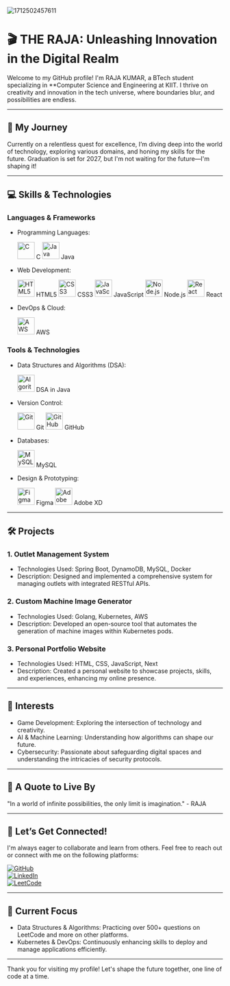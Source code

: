 ![1712502457611](https://github.com/user-attachments/assets/20a62e8b-7faa-4a40-9c91-c07ce200f2d5)

# 🎬 THE RAJA: Unleashing Innovation in the Digital Realm  

Welcome to my GitHub profile! I'm RAJA KUMAR, a BTech student specializing in **Computer Science and Engineering at KIIT. I thrive on creativity and innovation in the tech universe, where boundaries blur, and possibilities are endless.  

---

## 🚀 My Journey  

Currently on a relentless quest for excellence, I’m diving deep into the world of technology, exploring various domains, and honing my skills for the future. Graduation is set for 2027, but I'm not waiting for the future—I'm shaping it!

---

## 💻 Skills & Technologies

### Languages & Frameworks
- Programming Languages:  
  <p align="left">
    <img src="https://img.icons8.com/color/48/000000/c-programming.png" alt="C" width="40" height="40"/> C
    <img src="https://img.icons8.com/color/48/000000/java-coffee-cup-logo.png" alt="Java" width="40" height="40"/> Java
  </p>

- Web Development:  
  <p align="left">
    <img src="https://img.icons8.com/color/48/000000/html-5.png" alt="HTML5" width="40" height="40"/> HTML5
    <img src="https://img.icons8.com/color/48/000000/css3.png" alt="CSS3" width="40" height="40"/> CSS3
    <img src="https://img.icons8.com/color/48/000000/javascript.png" alt="JavaScript" width="40" height="40"/> JavaScript
    <img src="https://img.icons8.com/color/48/000000/nodejs.png" alt="Node.js" width="40" height="40"/> Node.js
    <img src="https://img.icons8.com/color/48/000000/react-native.png" alt="React" width="40" height="40"/> React
  </p>

- DevOps & Cloud:  
  <p align="left">
    <img src="https://img.icons8.com/color/48/000000/amazon-web-services.png" alt="AWS" width="40" height="40"/> AWS
  </p>

### Tools & Technologies
- Data Structures and Algorithms (DSA):  
  <p align="left">
   <img src="https://img.icons8.com/external-flat-juicy-fish/48/000000/external-algorithm-data-science-flat-flat-juicy-fish.png" alt="Algorithm" width="40" height="40"/> DSA in Java
  </p>

- Version Control:  
  <p align="left">
    <img src="https://img.icons8.com/color/48/000000/git.png" alt="Git" width="40" height="40"/> Git
    <img src="https://img.icons8.com/color/48/000000/github.png" alt="GitHub" width="40" height="40"/> GitHub
  </p>

- Databases:  
  <p align="left">
    <img src="https://img.icons8.com/color/48/000000/mysql-logo.png" alt="MySQL" width="40" height="40"/> MySQL
  </p>

- Design & Prototyping:  
  <p align="left">
    <img src="https://img.icons8.com/color/48/000000/figma.png" alt="Figma" width="40" height="40"/> Figma
    <img src="https://img.icons8.com/color/48/000000/adobe-xd.png" alt="Adobe XD" width="40" height="40"/> Adobe XD
  </p>

---

## 🛠 Projects  

### 1. Outlet Management System
- Technologies Used: Spring Boot, DynamoDB, MySQL, Docker  
- Description: Designed and implemented a comprehensive system for managing outlets with integrated RESTful APIs.

### 2. Custom Machine Image Generator
- Technologies Used: Golang, Kubernetes, AWS  
- Description: Developed an open-source tool that automates the generation of machine images within Kubernetes pods.

### 3. Personal Portfolio Website
- Technologies Used: HTML, CSS, JavaScript, Next  
- Description: Created a personal website to showcase projects, skills, and experiences, enhancing my online presence.

---

## 🌟 Interests  

- Game Development: Exploring the intersection of technology and creativity.  
- AI & Machine Learning: Understanding how algorithms can shape our future.  
- Cybersecurity: Passionate about safeguarding digital spaces and understanding the intricacies of security protocols.  

---

## 🌟 A Quote to Live By  

"In a world of infinite possibilities, the only limit is imagination." - RAJA  

---

## 🔗 Let’s Get Connected!  

I'm always eager to collaborate and learn from others. Feel free to reach out or connect with me on the following platforms:  

[![GitHub](https://img.shields.io/badge/GitHub-black?style=flat-square&logo=github)](https://github.com/the-raja)  
[![LinkedIn](https://img.shields.io/badge/LinkedIn-blue?style=flat-square&logo=linkedin)](https://www.linkedin.com/in/theraja)  
[![LeetCode](https://img.shields.io/badge/LeetCode-yellow?style=flat-square&logo=leetcode)](https://leetcode.com/u/H7jrmTVoU7/)  

---

## 🎯 Current Focus  
- Data Structures & Algorithms: Practicing over 500+ questions on LeetCode and more on other platforms.  
- Kubernetes & DevOps: Continuously enhancing skills to deploy and manage applications efficiently.

---

Thank you for visiting my profile! Let's shape the future together, one line of code at a time.
